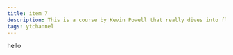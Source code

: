 ```yaml
---
title: item 7
description: This is a course by Kevin Powell that really dives into flexbox.
tags: ytchannel
---
```


hello
